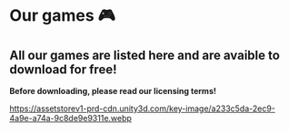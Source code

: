 # Our games 🎮
## All our games are listed here and are avaible to download for free!

**Before downloading, please read our licensing terms!**

https://assetstorev1-prd-cdn.unity3d.com/key-image/a233c5da-2ec9-4a9e-a74a-9c8de9e9311e.webp
